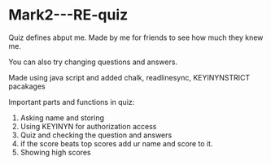 # Mark2---RE-quiz

Quiz defines abput me. Made by me for friends to see how much they knew me.

You can also try changing questions and answers.


Made using java script and added chalk, readlinesync, KEYINYNSTRICT pacakages

Important parts and functions in quiz:

1. Asking name and storing
2. Using KEYINYN for authorization access
3. Quiz and checking the question and answers
4. if the score beats top scores add ur name and score to it.
5. Showing high scores

